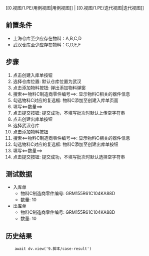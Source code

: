 [[0.视图/1.PE/用例视图|用例视图]] | [[0.视图/1.PE/迭代视图|迭代视图]]

## 前置条件

- 上海仓库至少应存在物料：A,B,C,D
- 武汉仓库至少应存在物料：C,D,E,F

## 步骤

1. 点击创建入库单按钮
2. 选择仓库位置: 默认仓库位置为武汉
3. 点击添加物料按钮: 弹出添加物料弹窗
4. 搜索<==物料C制造商零件编号==>: 显示物料C相关的器件信息
5. 勾选物料C对应的复选框: 物料C添加至创建入库单页面
6. 填写<==数量==>
7. 点击提交按钮: 提交成功，不填写批次时默认上传空字符串
8. 点击创建出库单按钮
9. 选择武汉仓库
10. 点击添加物料按钮
11. 搜索<==物料C制造商零件编号==>: 显示物料C相关的器件信息
12. 勾选物料C对应的复选框: 物料C添加至创建出库单按钮
13. 填写<==数量==>
14. 点击提交按钮: 提交成功，不填写批次时默认选择空字符串

## 测试数据

- 入库单
	- 物料C制造商零件编号: GRM155R61C104KA88D
	- 数量: 10
- 出库单
	- 物料C制造商零件编号: GRM155R61C104KA88D
	- 数量: 10

## 历史结果

```dataviewjs
    await dv.view('9.脚本/case-result')
```
